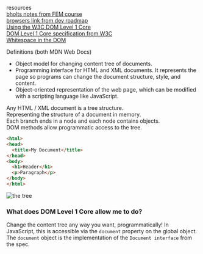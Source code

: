 
resources  
[bholts notes from FEM course](https://btholt.github.io/intro-to-web-dev-v2/dom)  
[browsers link from dev roadmap](https://www.html5rocks.com/en/tutorials/internals/howbrowserswork/)  
[Using the W3C DOM Level 1 Core](https://developer.mozilla.org/en-US/docs/Web/API/Document_object_model/Using_the_W3C_DOM_Level_1_Core)  
[DOM Level 1 Core specification from W3C](https://developer.mozilla.org/en-US/docs/Web/API/Document_object_model/Using_the_W3C_DOM_Level_1_Core)  
[Whitespace in the DOM](https://developer.mozilla.org/en-US/docs/Web/API/Document_Object_Model/Whitespace)

Definitions (both MDN Web Docs)
* Object model for changing content tree of documents.
* Programming interface for HTML and XML documents.
  It represents the page so programs can change the document structure,
  style, and content.
* Object-oriented representation of the web page, which can be modified
  with a scripting language like JavaScript.

Any HTML / XML document is a tree structure.  
Representing the structure of a document in memory.  
Each branch ends in a node and each node contains objects.  
DOM methods allow programmatic access to the tree.

```html
<html>
<head>
  <title>My Document</title>
</head>
<body>
  <h1>Header</h1>
  <p>Paragraph</p>
</body>
</html>
```

![the tree](https://developer.mozilla.org/@api/deki/files/415/=Using_the_W3C_DOM_Level_1_Core-doctree.jpg)

### What does DOM Level 1 Core allow me to do?

Change the content tree any way you want, programmatically! In JavaScript, this is accessible via the `document`
property on the global object. The `document` object is the implementation of the `Document interface` from the spec.